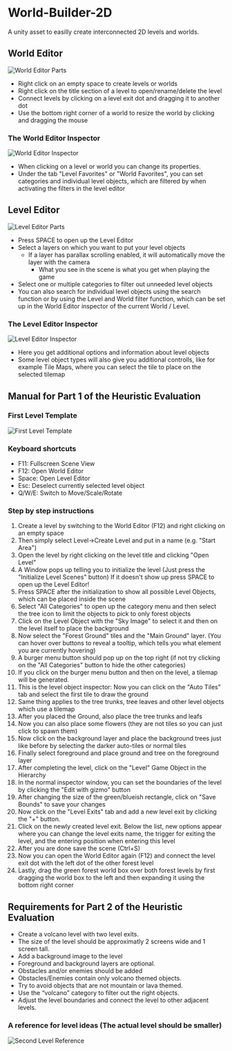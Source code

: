 # World-Builder-2D
A unity asset to easilly create interconnected 2D levels and worlds.

## World Editor
![World Editor Parts](https://github.com/Dr4g0nsoul/World-Builder-2D/blob/release/images/EditorHelp3.png)
- Right click on an empty space to create levels or worlds
- Right click on the title section of a level to open/rename/delete the level
- Connect levels by clicking on a level exit dot and dragging it to another dot
- Use the bottom right corner of a world to resize the world by clicking and dragging the mouse
### The World Editor Inspector
![World Editor Inspector](https://github.com/Dr4g0nsoul/World-Builder-2D/blob/release/images/EditorHelp4.png)
- When clicking on a level or world you can change its properties.
- Under the tab "Level Favorites" or "World Favorites", you can set categories and individual level objects, which are filtered by when activating the filters in the level editor

## Level Editor
![Level Editor Parts](https://github.com/Dr4g0nsoul/World-Builder-2D/blob/release/images/EditorHelp1.png)
- Press SPACE to open up the Level Editor
- Select a layers on which you want to put your level objects
  - If a layer has parallax scrolling enabled, it will automatically move the layer with the camera
    - What you see in the scene is what you get when playing the game
- Select one or multiple categories to filter out unneeded level objects
- You can also search for individual level objects using the search function or by using the Level and World filter function, which can be set up in the World Editor inspector of the current World / Level.
### The Level Editor Inspector
![Level Editor Inspector](https://github.com/Dr4g0nsoul/World-Builder-2D/blob/release/images/EditorHelp2.png)
- Here you get additional options and information about level objects
- Some level object types will also give you additional controlls, like for example Tile Maps, where you can select the tile to place on the selected tilemap

## Manual for Part 1 of the Heuristic Evaluation
### First Level Template
![First Level Template](https://github.com/Dr4g0nsoul/World-Builder-2D/blob/release/images/level.png)

### Keyboard shortcuts
- F11: Fullscreen Scene View
- F12: Open World Editor
- Space: Open Level Editor
- Esc: Deselect currently selected level object
- Q/W/E: Switch to Move/Scale/Rotate

### Step by step instructions
1. Create a level by switching to the World Editor (F12) and right clicking on an empty space
2. Then simply select Level->Create Level and put in a name (e.g. "Start Area")
3. Open the level by right clicking on the level title and clicking "Open Level"
4. A Window pops up telling you to initialize the level (Just press the "Initialize Level Scenes" button)
If it doesn't show up press SPACE to open up the Level Editor!
5. Press SPACE after the initialization to show all possible Level Objects, which can be placed inside the scene
6. Select "All Categories" to open up the category menu and then select the tree icon to limit the objects to pick to only forest objects
7. Click on the Level Object with the "Sky Image" to select it and then on the level itself to place the background
8. Now select the "Forest Ground" tiles and the "Main Ground" layer. 
(You can hover over buttons to reveal a tooltip, which tells you what element you are currently hovering)
9. A burger menu button should pop up on the top right (if not try clicking on the "All Categories" button to hide the other categories)
10. If you click on the burger menu button and then on the level, a tilemap will be generated.
11. This is the level object inspector: Now you can click on the "Auto Tiles" tab and select the first tile to draw the ground
12. Same thing applies to the tree trunks, tree leaves and other level objects which use a tilemap
13. After you placed the Ground, also place the tree trunks and leafs
14. Now you can also place some flowers (they are not tiles so you can just click to spawn them)
15. Now click on the background layer and place the background trees just like before by selecting the darker auto-tiles or normal tiles
16. Finally select foreground and place ground and tree on the foreground layer
17. After completing the level, click on the "Level" Game Object in the Hierarchy
18. In the normal inspector window, you can set the boundaries of the level by clicking the "Edit with gizmo" button
19. After changing the size of the green/blueish rectangle, click on "Save Bounds" to save your changes
20. Now click on the "Level Exits" tab and add a new level exit by clicking the "+" button.
21. Click on the newly created level exit. Below the list, new options appear where you can change the level exits name, the trigger for exiting the level, and the entering position when entering this level
22. After you are done save the scene (Ctrl+S)
23. Now you can open the World Editor again (F12) and connect the level exit dot with the left dot of the other forest level
24. Lastly, drag the green forest world box over both forest levels by first dragging the world box to the left and then expanding it using the bottom right corner

## Requirements for Part 2 of the Heuristic Evaluation
-	Create a volcano level with two level exits.
-	The size of the level should be approximatly 2 screens wide and 1 screen tall.
-	Add a background image to the level
-	Foreground and background layers are optional.
-	Obstacles and/or enemies should be added
-	Obstacles/Enemies contain only volcano themed objects.
  -	Try to avoid objects that are not mountain or lava themed.
  -	Use the “volcano” category to filter out the right objects.
-	Adjust the level boundaries and connect the level to other adjacent levels.

### A reference for level ideas (The actual level should be smaller)
![Second Level Reference](https://github.com/Dr4g0nsoul/World-Builder-2D/blob/release/images/level2.png)
